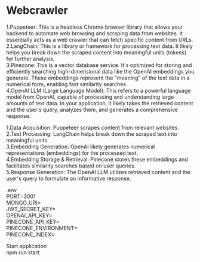 # Webcrawler


1.Puppeteer: This is a headless Chrome browser library that allows your backend to automate web browsing and scraping data from websites. It essentially acts as a web crawler that can fetch specific content from URLs. <br />
2.LangChain: This is a library or framework for processing text data. It likely helps you break down the scraped content into meaningful units (tokens) for further analysis. <br />
3.Pinecone: This is a vector database service. It's optimized for storing and efficiently searching high-dimensional data like the OpenAI embeddings you generate. These embeddings represent the "meaning" of the text data in a numerical form, enabling fast similarity searches. <br />
4.OpenAI LLM (Large Language Model): This refers to a powerful language model from OpenAI, capable of processing and understanding large amounts of text data. In your application, it likely takes the retrieved content and the user's query, analyzes them, and generates a comprehensive response. <br />



1.Data Acquisition: Puppeteer scrapes content from relevant websites. <br />
2.Text Processing: LangChain helps break down the scraped text into meaningful units. <br />
3.Embedding Generation: OpenAI likely generates numerical representations (embeddings) for the processed text. <br />
4.Embedding Storage & Retrieval: Pinecone stores these embeddings and facilitates similarity searches based on user queries. <br />
5.Response Generation: The OpenAI LLM utilizes retrieved content and the user's query to formulate an informative response. <br />


.env <br />
PORT=3001 <br />
MONGO_URI= <br />
JWT_SECRET_KEY= <br />
OPENAI_API_KEY= <br />
PINECONE_API_KEY= <br />
PINECONE_ENVIRONMENT= <br />
PINECONE_INDEX= <br />

Start application <br /> 
npm run start
